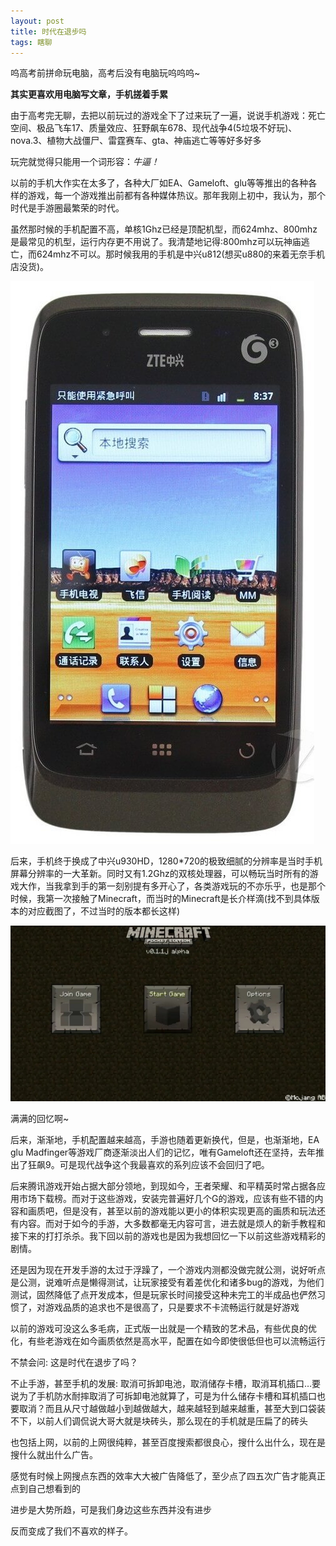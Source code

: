 ```yaml
---
layout: post
title: 时代在退步吗
tags: 瞎聊
---
```


呜高考前拼命玩电脑，高考后没有电脑玩呜呜呜~

**其实更喜欢用电脑写文章，手机搓着手累**

由于高考完无聊，去把以前玩过的游戏全下了过来玩了一遍，说说手机游戏：死亡空间、极品飞车17、质量效应、狂野飙车678、现代战争4(5垃圾不好玩)、nova.3、植物大战僵尸、雷霆赛车、gta、神庙逃亡等等好多好多

玩完就觉得只能用一个词形容：*牛逼！*

以前的手机大作实在太多了，各种大厂如EA、Gameloft、glu等等推出的各种各样的游戏，每一个游戏推出前都有各种媒体热议。那年我刚上初中，我认为，那个时代是手游圈最繁荣的时代。

虽然那时候的手机配置不高，单核1Ghz已经是顶配机型，而624mhz、800mhz是最常见的机型，运行内存更不用说了。我清楚地记得:800mhz可以玩神庙逃亡，而624mhz不可以。那时候我用的手机是中兴u812(想买u880的来着无奈手机店没货)。

![u812](usrimg/2020-7-20-idk2.png)

后来，手机终于换成了中兴u930HD，1280*720的极致细腻的分辨率是当时手机屏幕分辨率的一大革新。同时又有1.2Ghz的双核处理器，可以畅玩当时所有的游戏大作，当我拿到手的第一刻别提有多开心了，各类游戏玩的不亦乐乎，也是那个时候，我第一次接触了Minecraft，而当时的Minecraft是长介样滴(找不到具体版本的对应截图了，不过当时的版本都长这样)

![MC](/usrimg/2020-7-20-idk1.png)

满满的回忆啊~

后来，渐渐地，手机配置越来越高，手游也随着更新换代，但是，也渐渐地，EA glu Madfinger等游戏厂商逐渐淡出人们的记忆，唯有Gameloft还在坚持，去年推出了狂飙9。可是现代战争这个我最喜欢的系列应该不会回归了吧。

后来腾讯游戏开始占据大部分领地，到现如今，王者荣耀、和平精英时常占据各应用市场下载榜。而对于这些游戏，安装完普遍好几个G的游戏，应该有些不错的内容和画质吧，但是没有，甚至以前的游戏能以更小的体积实现更高的画质和玩法还有内容。而对于如今的手游，大多数都毫无内容可言，进去就是烦人的新手教程和接下来的打打杀杀。我下回以前的游戏也是因为我想回忆一下以前这些游戏精彩的剧情。

还是因为现在开发手游的太过于浮躁了，一个游戏内测都没做完就公测，说好听点是公测，说难听点是懒得测试，让玩家接受有着差优化和诸多bug的游戏，为他们测试，固然降低了点开发成本，但是玩家长时间接受这种未完工的半成品也俨然习惯了，对游戏品质的追求也不是很高了，只是要求不卡流畅运行就是好游戏

以前的游戏可没这么多毛病，正式版一出就是一个精致的艺术品，有些优良的优化，有些老游戏在如今画质依然是高水平，配置在如今即使很低但也可以流畅运行

不禁会问: 这是时代在退步了吗？

不止手游，甚至手机的发展: 取消可拆卸电池，取消储存卡槽，取消耳机插口…要说为了手机防水耐摔取消了可拆卸电池就算了，可是为什么储存卡槽和耳机插口也要取消？而且从尺寸越做越小到越做越大，越来越轻到越来越重，甚至大到口袋装不下，以前人们调侃说大哥大就是块砖头，那么现在的手机就是压扁了的砖头

也包括上网，以前的上网很纯粹，甚至百度搜索都很良心，搜什么出什么，现在是搜什么就出什么广告。

感觉有时候上网搜点东西的效率大大被广告降低了，至少点了四五次广告才能真正点到自己想看到的

进步是大势所趋，可是我们身边这些东西并没有进步

反而变成了我们不喜欢的样子。
